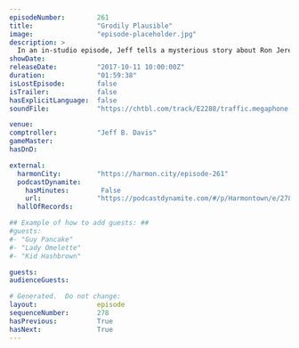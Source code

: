 ```yaml
---
episodeNumber:        261
title:                "Grodily Plausible"
image:                "episode-placeholder.jpg"
description: >
  In an in-studio episode, Jeff tells a mysterious story about Ron Jeremy and Dan discusses the tragedy in Las Vegas as well as the effect of easily-available smut on the web on today's youth. Then the role playing gang ventures forth in their exploits. ...
showDate:             
releaseDate:          "2017-10-11 10:00:00Z"
duration:             "01:59:38"
isLostEpisode:        false
isTrailer:            false
hasExplicitLanguage:  false
soundFile:            "https://chtbl.com/track/E2288/traffic.megaphone.fm/STA9796926661.mp3?updated=1596587868"

venue:                
comptroller:          "Jeff B. Davis"
gameMaster:           
hasDnD:               

external:
  harmonCity:         "https://harmon.city/episode-261"
  podcastDynamite:
    hasMinutes:        False
    url:              "https://podcastdynamite.com/#/p/Harmontown/e/278/261"
  hallOfRecords:      

## Example of how to add guests: ##
#guests:
#- "Guy Pancake"
#- "Lady Omelette"
#- "Kid Hashbrown"

guests:
audienceGuests:

# Generated.  Do not change:
layout:               episode
sequenceNumber:       278
hasPrevious:          True
hasNext:              True
---
```


<!-- The episode description will be rendered here -->
<!-- Add your content below here -->

